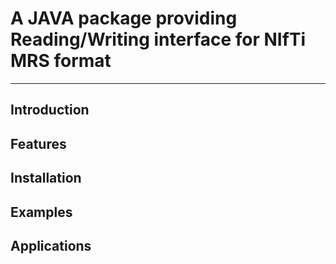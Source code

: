 <!-- Copy and paste the converted output. -->

<!-----
NEW: Check the "Suppress top comment" option to remove this info from the output.

Conversion time: 0.238 seconds.


Using this Markdown file:

1. Paste this output into your source file.
2. See the notes and action items below regarding this conversion run.
3. Check the rendered output (headings, lists, code blocks, tables) for proper
   formatting and use a linkchecker before you publish this page.

Conversion notes:

* Docs to Markdown version 1.0β29
* Tue Dec 08 2020 09:35:24 GMT-0800 (PST)
* Source doc: Untitled document
* This is a partial selection. Check to make sure intra-doc links work.
----->



# A JAVA package providing Reading/Writing interface for NIfTi MRS format



---



## Introduction


## Features


## Installation


## Examples


## Applications
